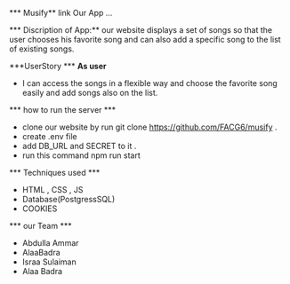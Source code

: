 *** Musify** 
link Our App ...

*** Discription of App:**
our website displays a set of songs so that the user chooses his favorite song and can also add a specific song to the list of existing songs.

***UserStory ***
**As user**
* I can access the songs in a flexible way and choose the favorite song easily and add songs also on the list.

*** how to run the server ***
* clone our website by run git clone https://github.com/FACG6/musify .
* create .env file 
* add DB_URL and SECRET to it .
* run this command npm run start

*** Techniques used ***
* HTML , CSS , JS
* Database(PostgressSQL)
* COOKIES

*** our Team ***
* Abdulla Ammar
* AlaaBadra
* Israa Sulaiman
* Alaa Badra

